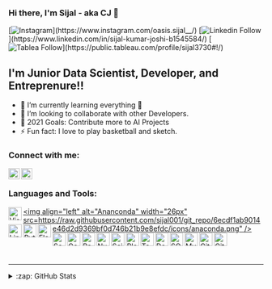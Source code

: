 ### Hi there, I'm Sijal - aka CJ 👋

[![Instagram]("https://raw.githubusercontent.com/sijal001/git_repo/6ecdf1ab9014e46d2d9369bf0d746b21b9e8efdc/icons/instagram.png")](https://www.instagram.com/oasis.sijal__/)
[![Linkedin Follow]("https://raw.githubusercontent.com/sijal001/git_repo/6ecdf1ab9014e46d2d9369bf0d746b21b9e8efdc/icons/linkedin.png")](https://www.linkedin.com/in/sijal-kumar-joshi-b1545584/)
[![Tablea Follow]("https://raw.githubusercontent.com/sijal001/git_repo/6ecdf1ab9014e46d2d9369bf0d746b21b9e8efdc/icons/tableau.png")](https://public.tableau.com/profile/sijal3730#!/)

## I'm Junior Data Scientist, Developer, and Entreprenure!!

- 🌱 I’m currently learning everything 🤣
- 👯 I’m looking to collaborate with other Developers.
- 🥅 2021 Goals: Contribute more to AI Projects
- ⚡ Fun fact: I love to play basketball and sketch.


### Connect with me:


[<img align="left" alt="Sijal | LinkedIn" width="22px" src="https://raw.githubusercontent.com/sijal001/git_repo/6ecdf1ab9014e46d2d9369bf0d746b21b9e8efdc/icons/linkedin.png" />][linkedin]
[<img align="left" alt="Sijal | Instagram" width="22px" src="https://raw.githubusercontent.com/sijal001/git_repo/6ecdf1ab9014e46d2d9369bf0d746b21b9e8efdc/icons/instagram.png" />][instagram]

<br />

### Languages and Tools:

[<img align="left" alt="Visual Studio Code" width="26px" src="https://raw.githubusercontent.com/sijal001/git_repo/6ecdf1ab9014e46d2d9369bf0d746b21b9e8efdc/icons/visual studio.png" />][linkedin]
[<img align="left" alt="Ananconda" width="26px" src=https://raw.githubusercontent.com/sijal001/git_repo/6ecdf1ab9014e46d2d9369bf0d746b21b9e8efdc/icons/anaconda.png" />][linkedin]
[<img align="left" alt="Linux" width="26px" src="https://raw.githubusercontent.com/sijal001/git_repo/6ecdf1ab9014e46d2d9369bf0d746b21b9e8efdc/icons/linux.png" />][linkedin]
[<img align="left" alt="Python" width="26px" src="https://raw.githubusercontent.com/sijal001/git_repo/6ecdf1ab9014e46d2d9369bf0d746b21b9e8efdc/icons/python.png" />][linkedin]
[<img align="left" alt="Flask" width="26px" src="https://raw.githubusercontent.com/sijal001/git_repo/6ecdf1ab9014e46d2d9369bf0d746b21b9e8efdc/icons/flask.png" />][linkedin]
[<img align="left" alt="Scrapy" width="26px" src="https://raw.githubusercontent.com/sijal001/git_repo/6ecdf1ab9014e46d2d9369bf0d746b21b9e8efdc/icons/scrapy.png" />][linkedin]
[<img align="left" alt="Geopy" width="26px" src="https://raw.githubusercontent.com/sijal001/git_repo/6ecdf1ab9014e46d2d9369bf0d746b21b9e8efdc/icons/geopy.png" />][linkedin]
[<img align="left" alt="Pandas" width="26px" src="https://raw.githubusercontent.com/sijal001/git_repo/6ecdf1ab9014e46d2d9369bf0d746b21b9e8efdc/icons/pandas.png" />][linkedin]
[<img align="left" alt="Numpy" width="26px" src="https://raw.githubusercontent.com/sijal001/git_repo/6ecdf1ab9014e46d2d9369bf0d746b21b9e8efdc/icons/numpy.png" />][linkedin]
[<img align="left" alt="SciKitLearn" width="26px" src="https://raw.githubusercontent.com/sijal001/git_repo/6ecdf1ab9014e46d2d9369bf0d746b21b9e8efdc/icons/scikitlearn.png" />][linkedin]
[<img align="left" alt="Plotly" width="26px" src="https://raw.githubusercontent.com/sijal001/git_repo/6ecdf1ab9014e46d2d9369bf0d746b21b9e8efdc/icons/pllotly.png" />][linkedin]
[<img align="left" alt="Tableau" width="26px" src="https://raw.githubusercontent.com/sijal001/git_repo/6ecdf1ab9014e46d2d9369bf0d746b21b9e8efdc/icons/tableau.png" />][linkedin]
[<img align="left" alt="Docker" width="26px" src="https://raw.githubusercontent.com/sijal001/git_repo/6ecdf1ab9014e46d2d9369bf0d746b21b9e8efdc/icons/docker.png" />][linkedin]
[<img align="left" alt="SQL" width="26px" src="https://raw.githubusercontent.com/sijal001/git_repo/6ecdf1ab9014e46d2d9369bf0d746b21b9e8efdc/icons/sql.png" />][linkedin]
[<img align="left" alt="MySQL" width="26px" src="https://raw.githubusercontent.com/sijal001/git_repo/6ecdf1ab9014e46d2d9369bf0d746b21b9e8efdc/icons/mysql.png" />][linkedin]
[<img align="left" alt="Git" width="26px" src="https://raw.githubusercontent.com/sijal001/git_repo/6ecdf1ab9014e46d2d9369bf0d746b21b9e8efdc/icons/git.png" />][linkedin]
[<img align="left" alt="GitHub" width="26px" src="https://raw.githubusercontent.com/sijal001/git_repo/6ecdf1ab9014e46d2d9369bf0d746b21b9e8efdc/icons/github.png" />][linkedin]

<br />
<br />

---

<details>
  <summary>:zap: GitHub Stats</summary>

  <img align="left" alt="codeSTACKr's GitHub Stats" src="https://github-readme-stats.codestackr.vercel.app/api?username=sijal001&show_icons=true&hide_border=true" />

</details>


[instagram]: https://www.instagram.com/oasis.sijal__/
[linkedin]: https://www.linkedin.com/in/sijal-kumar-joshi-b1545584/
[tableauplaylist]: https://public.tableau.com/profile/sijal3730#!/

